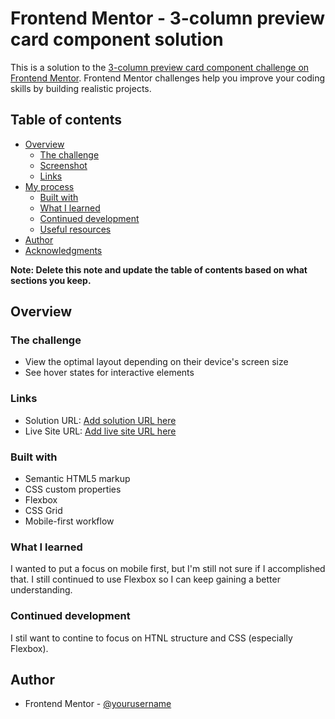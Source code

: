 # Frontend Mentor - 3-column preview card component solution

This is a solution to the [3-column preview card component challenge on Frontend Mentor](https://www.frontendmentor.io/challenges/3column-preview-card-component-pH92eAR2-). Frontend Mentor challenges help you improve your coding skills by building realistic projects. 

## Table of contents

- [Overview](#overview)
  - [The challenge](#the-challenge)
  - [Screenshot](#screenshot)
  - [Links](#links)
- [My process](#my-process)
  - [Built with](#built-with)
  - [What I learned](#what-i-learned)
  - [Continued development](#continued-development)
  - [Useful resources](#useful-resources)
- [Author](#author)
- [Acknowledgments](#acknowledgments)

**Note: Delete this note and update the table of contents based on what sections you keep.**

## Overview

### The challenge

- View the optimal layout depending on their device's screen size
- See hover states for interactive elements

### Links

- Solution URL: [Add solution URL here](https://github.com/joshua-cornelsen/three-column-card-component)
- Live Site URL: [Add live site URL here](https://your-live-site-url.com)

### Built with

- Semantic HTML5 markup
- CSS custom properties
- Flexbox
- CSS Grid
- Mobile-first workflow

### What I learned

I wanted to put a focus on mobile first, but I'm still not sure if I accomplished that.  I still continued to use Flexbox so I can keep gaining a better understanding.

### Continued development

I stil want to contine to focus on HTNL structure and CSS (especially Flexbox).

## Author

- Frontend Mentor - [@yourusername](https://www.frontendmentor.io/profile/joshua-cornelsen)